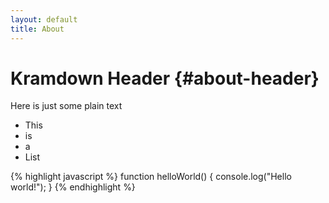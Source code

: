 ```yaml
---
layout: default
title: About
---
```


# Kramdown Header    {#about-header}

Here is just some plain text

* This 
* is 
* a 
* List


{% highlight javascript %}
function helloWorld() {
    console.log("Hello world!");
}
{% endhighlight %}


